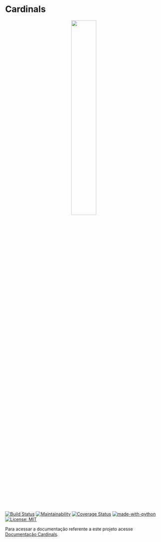 # Cardinals

<p align="center">
    <image src="docs/images/logo_cardinals.png" width="40%">
</p>

[![Build Status](https://travis-ci.org/fga-gpp-mds/2018.1-Cardinals.svg?branch=master)](https://travis-ci.org/fga-gpp-mds/2018.1-Cardinals)
[![Maintainability](https://api.codeclimate.com/v1/badges/eed50c895d14a830236a/maintainability)](https://codeclimate.com/github/fga-gpp-mds/2018.1-Cardinals/maintainability)
[![Coverage Status](https://coveralls.io/repos/github/fga-gpp-mds/2018.1-Cardinals/badge.svg?branch=master)](https://coveralls.io/github/fga-gpp-mds/2018.1-Cardinals?branch=master)
[![made-with-python](https://img.shields.io/badge/Made%20with-Python-1f425f.svg)](https://www.python.org/)
[![License: MIT](https://img.shields.io/badge/License-MIT-yellow.svg)](https://opensource.org/licenses/MIT)

Para acessar a documentação referente a este projeto acesse [Documentação Cardinals](https://fga-gpp-mds.github.io/2018.1-Cardinals/).
